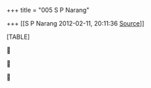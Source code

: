+++
title = "005 S P Narang"

+++
[[S P Narang	2012-02-11, 20:11:36 [Source](https://groups.google.com/g/bvparishat/c/Ltw9lDLRbmg)]]



[TABLE]







